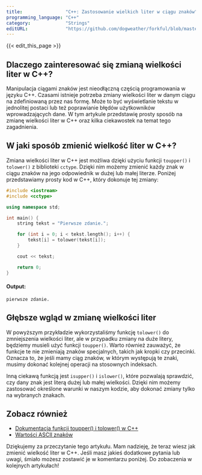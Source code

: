```yaml
---
title:                "C++: Zastosowanie wielkich liter w ciągu znaków"
programming_language: "C++"
category:             "Strings"
editURL:              "https://github.com/dogweather/forkful/blob/master/content/pl/cpp/capitalizing-a-string.md"
---
```


{{< edit_this_page >}}

## Dlaczego zainteresować się zmianą wielkości liter w C++?

Manipulacja ciągami znaków jest nieodłączną częścią programowania w języku C++. Czasami istnieje potrzeba zmiany wielkości liter w danym ciągu na zdefiniowaną przez nas formę. Może to być wyświetlanie tekstu w jednolitej postaci lub też poprawianie błędów użytkowników wprowadzających dane. W tym artykule przedstawię prosty sposób na zmianę wielkości liter w C++ oraz kilka ciekawostek na temat tego zagadnienia.

## W jaki sposób zmienić wielkość liter w C++?

Zmiana wielkości liter w C++ jest możliwa dzięki użyciu funkcji `toupper()` i `tolower()` z biblioteki `cctype`. Dzięki nim możemy zmienić każdy znak w ciągu znaków na jego odpowiednik w dużej lub małej literze. Poniżej przedstawiamy prosty kod w C++, który dokonuje tej zmiany:

```C++
#include <iostream>
#include <cctype>

using namespace std;

int main() {
    string tekst = "Pierwsze zdanie.";

    for (int i = 0; i < tekst.length(); i++) {
        tekst[i] = tolower(tekst[i]);
    }

    cout << tekst;

    return 0;
}

```

#### Output:

`pierwsze zdanie.`

## Głębsze wgląd w zmianę wielkości liter

W powyższym przykładzie wykorzystaliśmy funkcję `tolower()` do zmniejszenia wielkości liter, ale w przypadku zmiany na duże litery, będziemy musieli użyć funkcji `toupper()`. Warto również zauważyć, że funkcje te nie zmieniają znaków specjalnych, takich jak kropki czy przecinki. Oznacza to, że jeśli mamy ciąg znaków, w którym występują te znaki, musimy dokonać kolejnej operacji na stosownych indeksach.

Inną ciekawą funkcją jest `isupper()` i `islower()`, które pozwalają sprawdzić, czy dany znak jest literą dużej lub małej wielkości. Dzięki nim możemy zastosować określone warunki w naszym kodzie, aby dokonać zmiany tylko na wybranych znakach.

## Zobacz również

- [Dokumentacja funkcji toupper() i tolower() w C++](https://www.cplusplus.com/reference/cctype/toupper/)
- [Wartości ASCII znaków](http://www.asciitable.com/)

Dziękujemy za przeczytanie tego artykułu. Mam nadzieję, że teraz wiesz jak zmienić wielkość liter w C++. Jeśli masz jakieś dodatkowe pytania lub uwagi, śmiało możesz zostawić je w komentarzu poniżej. Do zobaczenia w kolejnych artykułach!
